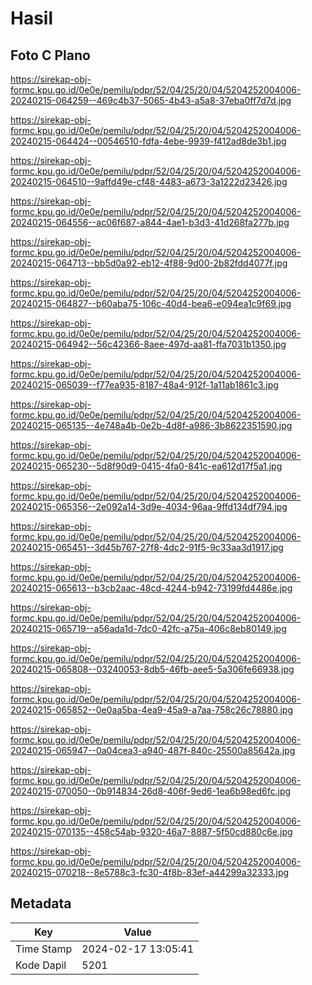 # Hasil

## Foto C Plano

https://sirekap-obj-formc.kpu.go.id/0e0e/pemilu/pdpr/52/04/25/20/04/5204252004006-20240215-064259--469c4b37-5065-4b43-a5a8-37eba0ff7d7d.jpg

https://sirekap-obj-formc.kpu.go.id/0e0e/pemilu/pdpr/52/04/25/20/04/5204252004006-20240215-064424--00546510-fdfa-4ebe-9939-f412ad8de3b1.jpg

https://sirekap-obj-formc.kpu.go.id/0e0e/pemilu/pdpr/52/04/25/20/04/5204252004006-20240215-064510--9affd49e-cf48-4483-a673-3a1222d23426.jpg

https://sirekap-obj-formc.kpu.go.id/0e0e/pemilu/pdpr/52/04/25/20/04/5204252004006-20240215-064556--ac06f687-a844-4ae1-b3d3-41d268fa277b.jpg

https://sirekap-obj-formc.kpu.go.id/0e0e/pemilu/pdpr/52/04/25/20/04/5204252004006-20240215-064713--bb5d0a92-eb12-4f88-9d00-2b82fdd4077f.jpg

https://sirekap-obj-formc.kpu.go.id/0e0e/pemilu/pdpr/52/04/25/20/04/5204252004006-20240215-064827--b60aba75-106c-40d4-bea6-e094ea1c9f69.jpg

https://sirekap-obj-formc.kpu.go.id/0e0e/pemilu/pdpr/52/04/25/20/04/5204252004006-20240215-064942--56c42366-8aee-497d-aa81-ffa7031b1350.jpg

https://sirekap-obj-formc.kpu.go.id/0e0e/pemilu/pdpr/52/04/25/20/04/5204252004006-20240215-065039--f77ea935-8187-48a4-912f-1a11ab1861c3.jpg

https://sirekap-obj-formc.kpu.go.id/0e0e/pemilu/pdpr/52/04/25/20/04/5204252004006-20240215-065135--4e748a4b-0e2b-4d8f-a986-3b8622351590.jpg

https://sirekap-obj-formc.kpu.go.id/0e0e/pemilu/pdpr/52/04/25/20/04/5204252004006-20240215-065230--5d8f90d9-0415-4fa0-841c-ea612d17f5a1.jpg

https://sirekap-obj-formc.kpu.go.id/0e0e/pemilu/pdpr/52/04/25/20/04/5204252004006-20240215-065356--2e092a14-3d9e-4034-96aa-9ffd134df794.jpg

https://sirekap-obj-formc.kpu.go.id/0e0e/pemilu/pdpr/52/04/25/20/04/5204252004006-20240215-065451--3d45b767-27f8-4dc2-91f5-9c33aa3d1917.jpg

https://sirekap-obj-formc.kpu.go.id/0e0e/pemilu/pdpr/52/04/25/20/04/5204252004006-20240215-065613--b3cb2aac-48cd-4244-b942-73199fd4486e.jpg

https://sirekap-obj-formc.kpu.go.id/0e0e/pemilu/pdpr/52/04/25/20/04/5204252004006-20240215-065719--a56ada1d-7dc0-42fc-a75a-406c8eb80149.jpg

https://sirekap-obj-formc.kpu.go.id/0e0e/pemilu/pdpr/52/04/25/20/04/5204252004006-20240215-065808--03240053-8db5-46fb-aee5-5a306fe66938.jpg

https://sirekap-obj-formc.kpu.go.id/0e0e/pemilu/pdpr/52/04/25/20/04/5204252004006-20240215-065852--0e0aa5ba-4ea9-45a9-a7aa-758c26c78880.jpg

https://sirekap-obj-formc.kpu.go.id/0e0e/pemilu/pdpr/52/04/25/20/04/5204252004006-20240215-065947--0a04cea3-a940-487f-840c-25500a85642a.jpg

https://sirekap-obj-formc.kpu.go.id/0e0e/pemilu/pdpr/52/04/25/20/04/5204252004006-20240215-070050--0b914834-26d8-406f-9ed6-1ea6b98ed6fc.jpg

https://sirekap-obj-formc.kpu.go.id/0e0e/pemilu/pdpr/52/04/25/20/04/5204252004006-20240215-070135--458c54ab-9320-46a7-8887-5f50cd880c6e.jpg

https://sirekap-obj-formc.kpu.go.id/0e0e/pemilu/pdpr/52/04/25/20/04/5204252004006-20240215-070218--8e5788c3-fc30-4f8b-83ef-a44299a32333.jpg


## Metadata

| Key        | Value               |
| ---------- | ------------------- |
| Time Stamp | 2024-02-17 13:05:41 |
| Kode Dapil | 5201                |



